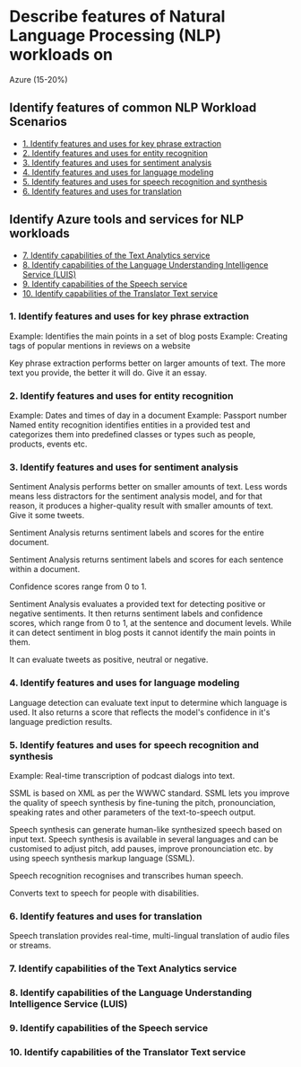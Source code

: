 # Describe features of Natural Language Processing (NLP) workloads on
Azure (15-20%)

## Identify features of common NLP Workload Scenarios
* [1. Identify features and uses for key phrase extraction](#1-identify-features-and-uses-for-key-phrase-extraction)
* [2. Identify features and uses for entity recognition](#2-identify-features-and-uses-for-entity-recognition)
* [3. Identify features and uses for sentiment analysis](#3-iidentify-features-and-uses-for-sentiment-analysis)
* [4. Identify features and uses for language modeling](#4-identify-features-and-uses-for-language-modeling)
* [5. Identify features and uses for speech recognition and synthesis](#5-identify-features-and-uses-for-speech-recognition-and-synthesis)
* [6. Identify features and uses for translation](#1-identify-features-and-uses-for-translation)

## Identify Azure tools and services for NLP workloads
* [7. Identify capabilities of the Text Analytics service](#7-identify-capabilities-of-the-Text-Analytics-service)
* [8. Identify capabilities of the Language Understanding Intelligence Service (LUIS)](#8-identify-capabilities-of-the-Language-Understanding-Intelligence-Service)
* [9. Identify capabilities of the Speech service](#9-identify-capabilities-of-the-Speech-service)
* [10. Identify capabilities of the Translator Text service](#10-identify-capabilities-of-the-Translator-Text-service)


### 1. Identify features and uses for key phrase extraction
Example: Identifies the main points in a set of blog posts
Example: Creating tags of popular mentions in reviews on a website

Key phrase extraction performs better on larger amounts of text. The more text you provide, the better it will do. Give it an essay.

### 2. Identify features and uses for entity recognition
Example: Dates and times of day in a document
Example: Passport number
Named entity recognition identifies entities in a provided test and categorizes them into predefined classes or types such as people, products, events etc. 

### 3. Identify features and uses for sentiment analysis
Sentiment Analysis performs better on smaller amounts of text. Less words means less distractors for the sentiment analysis model, and for that reason, it produces a higher-quality result with smaller amounts of text. Give it some tweets.

Sentiment Analysis returns sentiment labels and scores for the entire document.

Sentiment Analysis returns sentiment labels and scores for each sentence within a document.

Confidence scores range from 0 to 1.

Sentiment Analysis evaluates a provided text for detecting positive or negative sentiments. It then returns sentiment labels and confidence scores, which range from 0 to 1, at the sentence and document levels. While it can detect sentiment in blog posts it cannot identify the main points in them.

It can evaluate tweets as positive, neutral or negative.

### 4. Identify features and uses for language modeling

Language detection can evaluate text input to determine which language is used. It also returns a score that reflects the model's confidence in it's language prediction results.

### 5. Identify features and uses for speech recognition and synthesis
Example: Real-time transcription of podcast dialogs into text.

SSML is based on XML as per the WWWC standard. SSML lets you improve the quality of speech synthesis by fine-tuning the pitch, pronounciation, speaking rates and other parameters of the text-to-speech output.

Speech synthesis can generate human-like synthesized speech based on input text. Speech synthesis is available in several languages and can be customised to adjust pitch, add pauses, improve pronounciation etc. by using speech synthesis markup language (SSML). 

Speech recognition recognises and transcribes human speech.

Converts text to speech for people with disabilities.

### 6. Identify features and uses for translation

Speech translation provides real-time, multi-lingual translation of audio files or streams.

### 7. Identify capabilities of the Text Analytics service

### 8. Identify capabilities of the Language Understanding Intelligence Service (LUIS)

### 9. Identify capabilities of the Speech service

### 10. Identify capabilities of the Translator Text service

